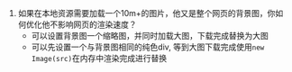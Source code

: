 1. 如果在本地资源需要加载一个10m+的图片，他又是整个网页的背景图，你如何优化他不影响网页的渲染速度？
   - 可以设置背景图一个缩略图，并同时加载大图，下载完成替换为大图
   - 可以先设置一个与背景图相同的纯色div, 等到大图下载完成使用`new Image(src)`在内存中渲染完成进行替换